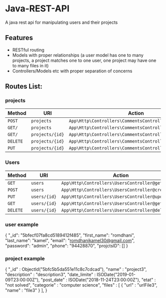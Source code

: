 # Java-REST-API
A java rest api for manipulating users and their projects 

## Features

- RESTful routing
- Models with proper relationships (a user model has one to many projects, a project matches one to one user, one project may have one to many files in it)
- Controllers/Models etc with proper separation of concerns

## Routes List:

### projects

| Method     | URI                               | Action                                                  |
|------------|-----------------------------------|---------------------------------------------------------|
| `POST`     | `projects`                        | `App\Http\Controllers\CommentsController@createProject` |
| `GET/`     | `projects`                        | `App\Http\Controllers\CommentsController@getProjects`   |
| `GET/`     | `projects/{id}`                   | `App\Http\Controllers\CommentsController@getProject`    |
| `DELETE`   | `projects/{id}`                   | `App\Http\Controllers\CommentsController@deleteProject` |
| `PUT`      | `projects/{id}`                   | `App\Http\Controllers\CommentsController@updateProject` |


### Users

| Method     | URI                               | Action                                                  |
|------------|-----------------------------------|---------------------------------------------------------|
| `GET`      | `users`                           | `App\Http\Controllers\UsersController@getUsers`         |
| `POST`     | `users`                           | `App\Http\Controllers\UsersController@createUser`       |
| `PUT`      | `users/{id}`                      | `App\Http\Controllers\UsersController@updateUser`       |
| `GET`      | `users/{id}`                      | `App\Http\Controllers\UsersController@getUser`          |
| `DELETE`   | `users/{id}`                      | `App\Http\Controllers\UsersController@deleteUser`       |


### user example
{
    "_id": "5bfecf07fa8cd5189412f485",
    "first_name": "romdhani",
    "last_name": "kamel",
    "email": "romdhanikamel30@gmail.com",
    "password": "admin",
    "phone": "94428870",
    "projctsID": []
}

### project example
{
        "_id" : ObjectId("5bfc5b5da551e11c8c7cdcad"),
        "name" : "project3",
        "description" : "description3",
        "date_limite" : ISODate("2019-01-09T23:00:00Z"),
        "post_date" : ISODate("2018-11-24T23:00:00Z"),
        "etat" : "not solved",
        "categorie" : "computer science",
        "files" : [
                {
                        "url" : "urlFile3",
                        "name" : "file3"
                }
        ],
}
